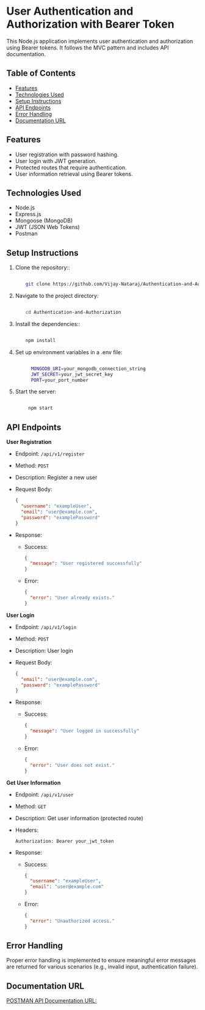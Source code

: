 # User Authentication and Authorization with Bearer Token

This Node.js application implements user authentication and authorization using Bearer tokens. It follows the MVC pattern and includes API documentation.

## Table of Contents

- [Features](#features)
- [Technologies Used](#technologies-used)
- [Setup Instructions](#setup-Instructions)
- [API Endpoints](#api-endpoints)
- [Error Handling](#error-handling)
- [Documentation URL](#documentation-url)

## Features

- User registration with password hashing.
- User login with JWT generation.
- Protected routes that require authentication.
- User information retrieval using Bearer tokens.

## Technologies Used

- Node.js
- Express.js
- Mongoose (MongoDB)
- JWT (JSON Web Tokens)
- Postman

## Setup Instructions

1. Clone the repository::

```bash

       git clone https://github.com/Vijay-Nataraj/Authentication-and-Authorization.git

```

2. Navigate to the project directory:

```bash

       cd Authentication-and-Authorization

```

3. Install the dependencies::

```bash

       npm install

```

4. Set up environment variables in a .env file:

```bash

         MONGODB_URI=your_mongodb_connection_string
         JWT_SECRET=your_jwt_secret_key
         PORT=your_port_number

```

5. Start the server:

```bash

        npm start

```

## API Endpoints

**User Registration**

- Endpoint: `/api/v1/register`

- Method: `POST`

- Description: Register a new user

- Request Body:

  ```json
  {
    "username": "exampleUser",
    "email": "user@example.com",
    "password": "examplePassword"
  }
  ```

- Response:

  - Success:

    ```json
    {
      "message": "User registered successfully"
    }
    ```

  - Error:

    ```json
    {
      "error": "User already exists."
    }
    ```

**User Login**

- Endpoint: `/api/v1/login`

- Method: `POST`

- Description: User login

- Request Body:

  ```json
  {
    "email": "user@example.com",
    "password": "examplePassword"
  }
  ```

- Response:

  - Success:

    ```json
    {
      "message": "User logged in successfully"
    }
    ```

  - Error:

    ```json
    {
      "error": "User does not exist."
    }
    ```

**Get User Information**

- Endpoint: `/api/v1/user`

- Method: `GET`

- Description: Get user information (protected route)

- Headers:

  ```plaintext
  Authorization: Bearer your_jwt_token

  ```

- Response:

  - Success:

    ```json
    {
      "username": "exampleUser",
      "email": "user@example.com"
    }
    ```

  - Error:

    ```json
    {
      "error": "Unauthorized access."
    }
    ```

## Error Handling

Proper error handling is implemented to ensure meaningful error messages are returned for various scenarios (e.g., invalid input, authentication failure).

## Documentation URL

[POSTMAN API Documentation URL: ](https://documenter.getpostman.com/view/40014100/2sAYQWJDVP)
